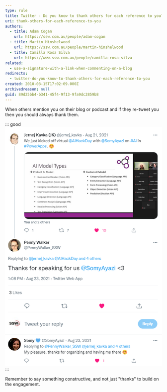 ```yaml
---
type: rule
title: Twitter - Do you know to thank others for each reference to you?
uri: thank-others-for-each-reference-to-you
authors:
  - title: Adam Cogan
    url: https://ssw.com.au/people/adam-cogan
  - title: Martin Hinshelwood
    url: https://ssw.com.au/people/martin-hinshelwood
  - title: Camilla Rosa Silva
    url: https://www.ssw.com.au/people/camilla-rosa-silva
related:
  - use-a-signature-with-a-link-when-commenting-on-a-blog
redirects:
  - twitter-do-you-know-to-thank-others-for-each-reference-to-you
created: 2010-03-15T17:02:09.000Z
archivedreason: null
guid: 89d25bb4-b341-45f4-9f13-9fa9dc2859b8
---
```

When others mention you on their blog or podcast and if they re-tweet you then you should always thank them.

<!--endintro-->

::: good
![Figure: Good example, always thanking someone is not just good practice and polite, you both get Google juice as well](twitter-thanks-reply.png)
:::

Remember to say something constructive, and not just "thanks" to build on the engagement.
